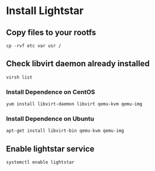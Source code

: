 # Install Lightstar

## Copy files to your rootfs
    cp -rvf etc var usr /

## Check libvirt daemon already installed
    virsh list

### Install Dependence on CentOS
    yum install libvirt-daemon libvirt qemu-kvm qemu-img

### Install Dependence on Ubuntu
    apt-get install libvirt-bin qemu-kvm qemu-img

## Enable lightstar service
    systemctl enable lightstar
